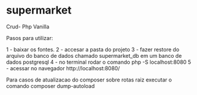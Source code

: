 # supermarket
Crud- Php Vanilla

Pasos para utilizar:

1 - baixar os fontes.
2 - accesar a pasta do projeto
3 - fazer restore do arquivo do banco de dados chamado supermarket_db em um banco de dados postgresql
4 - no terminal rodar o comando php -S localhost:8080
5 - acessar no navegador http://localhost:8080/


Para casos de atualizacao do composer sobre rotas raiz executar o comando 
composer dump-autoload  